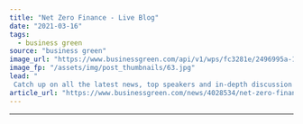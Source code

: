 ```yaml
---
title: "Net Zero Finance - Live Blog"
date: "2021-03-16"
tags: 
  - business green
source: "business green"
image_url: "https://www.businessgreen.com/api/v1/wps/fc3281e/2496995a-1238-4e10-b031-f72a775fe8d5/3/NZF-Finance-21-logo-580-358-002-185x114.jpg"
image_fp: "/assets/img/post_thumbnails/63.jpg"
lead: "
 Catch up on all the latest news, top speakers and in-depth discussion from BusinessGreen's leading green finance event ..."
article_url: "https://www.businessgreen.com/news/4028534/net-zero-finance-live-blog"
---
```


---
